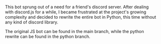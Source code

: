 This bot sprung out of a need for a friend's discord server. 
After dealing with discord.js for a while, I became frustrated at the project's growing complexity and decided to rewrite the entire bot in Python, this time without any kind of discord library.

The original JS bot can be found in the main branch, while the python rewrite can be found in the python branch.
